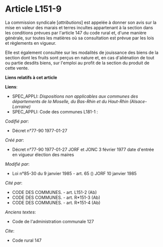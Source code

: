 # Article L151-9

La commission syndicale [*attributions*] est appelée à donner son avis sur la mise en valeur des marais et terres incultes
appartenant à la section dans les conditions prévues par l'article 147 du code rural et, d'une manière générale, sur toutes
les matières où sa consultation est prévue par les lois et règlements en vigueur. 

Elle est également consultée sur les modalités de jouissance des biens de la section dont les fruits sont perçus en nature
et, en cas d'aliénation de tout ou partie desdits biens, sur l'emploi au profit de la section du produit de cette vente.

**Liens relatifs à cet article**

**Liens**:

  - SPEC_APPLI: *Dispositions non applicables aux communes des départements de la Moselle, du Bas-Rhin et du Haut-Rhin (Alsace-Lorraine)*
  - SPEC_APPLI: Code des communes L181-1 :

_Codifié par_:

  - Décret n°77-90 1977-01-27

_Créé par_:

  - Décret n°77-90 1977-01-27 JORF et JONC 3 février 1977 date d'entrée en vigueur élection des maires

_Modifié par_:

  - Loi n°85-30 du 9 janvier 1985 - art. 65 () JORF 10 janvier 1985

_Cité par_:

  - CODE DES COMMUNES. - art. L151-2 (Ab)
  - CODE DES COMMUNES. - art. R*151-3 (Ab)
  - CODE DES COMMUNES. - art. R*151-4 (Ab)

_Anciens textes_:

  - Code de l'administration communale 127

_Cite_:

  - Code rural 147
